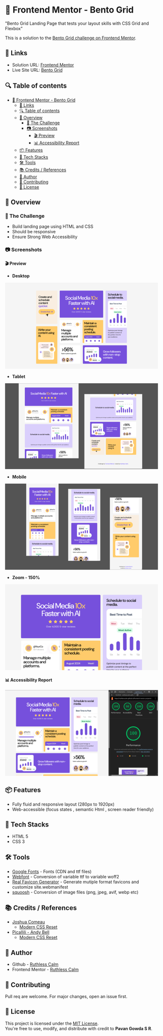 # 🚀 Frontend Mentor - Bento Grid
"Bento Grid Landing Page that tests your layout skills with CSS Grid and Flexbox"

This is a solution to the [Bento Grid challenge on Frontend Mentor](https://www.frontendmentor.io/challenges/bento-grid-RMydElrlOj).

## 🔗 Links 
- Solution URL: [Frontend Mentor](https://www.frontendmentor.io/solutions/-pixel-perfect-fluid-bento-grid-and-398400-accessibility-VvP0mgxd0w)
- Live Site URL: [Bento Grid](https://ruthlesscalm.github.io/fm-bento-grid/)

## 🔍 Table of contents

- [🚀 Frontend Mentor - Bento Grid](#-frontend-mentor---bento-grid)
  - [🔗 Links](#-links)
  - [🔍 Table of contents](#-table-of-contents)
  - [📔 Overview](#-overview)
    - [🎯 The Challenge](#-the-challenge)
    - [📷 Screenshots](#-screenshots)
      - [🎬 Preview](#-preview)
      - [📊 Accessibility Report](#-accessibility-report)
  - [📦 Features](#-features)
  - [📌 Tech Stacks](#-tech-stacks)
  - [🛠️ Tools](#️-tools)
  - [📚 Credits /  References](#-credits---references)
  - [👤 Author](#-author)
  - [🤝 Contributing](#-contributing)
  - [📄 License](#-license)
    

## 📔 Overview

### 🎯 The Challenge

- Build landing page using HTML and CSS
- Should be responsive
- Ensure Strong Web Accessibility

### 📷 Screenshots

#### 🎬 Preview

- **Desktop** 

![](./screenshots/desktop.webp)

- **Tablet** 

![](./screenshots/tablet.webp)

- **Mobile** 

![](./screenshots/mobile.webp)

- **Zoom - 150%**

![](./screenshots/zoom.webp)

#### 📊 Accessibility Report

![](./screenshots/accessibility.webp)

## 📦 Features

- Fully fluid and responsive layout (280px to 1920px)
- Web-accessible (focus states , semantic Html , screen reader friendly)

## 📌 Tech Stacks

- HTML 5
- CSS 3

## 🛠️ Tools

- [Google Fonts](https://fonts.google.com/?preview.text=Nature) - Fonts (CDN and ttf files)
- [Webfont](https://webfont.yabe.land/en/misc/convert-ttf-woff2/) - Conversion of variable ttf to variable woff2
- [Real Favicon Generator](https://realfavicongenerator.net) - Generate mutiple format favicons and customize site.webmanifest
- [squoosh](https://squoosh.app/) - Conversion of image files (png, jpeg, avif, webp etc)

## 📚 Credits /  References

- [Joshua Comeau](https://www.joshwcomeau.com/)
    - [Modern CSS Reset](https://www.joshwcomeau.com/css/custom-css-reset/)
- [Picallili - Andy Bell](https://piccalil.li/author/andy-bell/)
    - [Modern CSS Reset](https://piccalil.li/blog/a-more-modern-css-reset/)

## 👤 Author

- Github - [Ruthless Calm](https://github.com/ruthlesscalm)
- Frontend Mentor - [Ruthless Calm](https://www.frontendmentor.io/profile/ruthlesscalm)

## 🤝 Contributing

Pull req are welcome. For major changes, open an issue first.

## 📄 License

This project is licensed under the [MIT License](./LICENSE).  
You're free to use, modify, and distribute with credit to **Pavan Gowda S R**.
